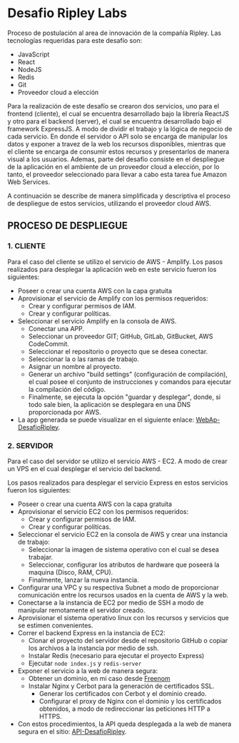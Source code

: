 # Desafio Ripley Labs

 
Proceso de postulación al area de innovación de la compañía Ripley. Las tecnologías requeridas para este desafío son:
+ JavaScript
+ React
+ NodeJS
+ Redis
+ Git
+ Proveedor cloud a elección

Para la realización de este desafío se crearon dos servicios, uno para el frontend (cliente), el cual se encuentra desarrollado bajo la librería ReactJS y otro para el backend (server), el cual se encuentra desarrollado bajo el framework ExpressJS. A modo de dividir el trabajo y la lógica de negocio de cada servicio. En donde el servidor o API solo se encarga de manipular los datos y exponer a travez de la web los recursos disponibles, mientras que el cliente se encarga de consumir estos recursos y presentarlos de manera visual a los usuarios. Ademas, parte del desafío consiste en el despliegue de la aplicación en el ambiente de un proveedor cloud a elección, por lo tanto, el proveedor seleccionado para llevar a cabo esta tarea fue Amazon Web Services.

A continuación se describe de manera simplificada y descriptiva el proceso de despliegue de estos servicios, utilizando el proveedor cloud AWS. 

 
## PROCESO DE DESPLIEGUE

### 1. CLIENTE
Para el caso del cliente se utilizo el servicio de AWS - Amplify.
Los pasos realizados para desplegar la aplicación web en este servicio fueron los siguientes:
+ Poseer o crear una cuenta AWS con la capa gratuita
+ Aprovisionar el servicio de Amplify con los permisos requeridos:
	- Crear y configurar permisos de IAM.
	-  Crear y configurar políticas.
+ Seleccionar el servicio Amplify en la consola de AWS.
	- Conectar una APP.
	- Seleccionar un proveedor GIT; GitHub, GitLab, GitBucket, AWS CodeCommit.
	- Seleccionar el repositorio o proyecto que se desea conectar.
	- Seleccionar la o las ramas de trabajo.
	- Asignar un nombre al proyecto.
	- Generar un archivo "build settings" (configuración de compilación), el cual posee el conjunto de instrucciones y comandos para ejecutar la compilación del código.
	- Finalmente, se ejecuta la opción "guardar y desplegar", donde, si todo sale bien, la aplicación se desplegara en una DNS proporcionada por AWS.
+ La app generada se puede visualizar en el siguiente enlace: [WebAp-DesafioRipley](https://master.d3bwgaojfazfgp.amplifyapp.com/).

### 2. SERVIDOR
Para el caso del servidor se utilizo el servicio AWS - EC2. A modo de crear un VPS en el cual desplegar el servicio del backend.

Los pasos realizados para desplegar el servicio Express en estos servicios fueron los siguientes:
+ Poseer o crear una cuenta AWS con la capa gratuita
+ Aprovisionar el servicio EC2 con los permisos requeridos:
	- Crear y configurar permisos de IAM.
	-  Crear y configurar políticas.
+ Seleccionar el servicio EC2 en la consola de AWS y crear una instancia de trabajo:
	- Seleccionar la imagen de sistema operativo con el cual se desea trabajar.
	- Seleccionar, configurar los atributos de hardware que poseerá la maquina (Disco, RAM, CPU).
	- Finalmente, lanzar la nueva instancia.
+ Configurar una VPC y su respectiva Subnet a modo de proporcionar comunicación entre los recursos usados en la cuenta de AWS y la web.
+ Conectarse a la instancia de EC2 por medio de SSH a modo de manipular remotamente el servidor creado.
+ Aprovisionar el sistema operativo linux con los recursos y servicios que se estimen convenientes.
+ Correr el backend Express en la instancia de EC2:
	- Clonar el proyecto del servidor desde el repositorio GitHub o copiar los archivos a la instancia por medio de ssh.
	- Instalar Redis (necesario para ejecutar el proyecto Express)
	- Ejecutar `node index.js` y `redis-server`
+ Exponer el servicio a la web de manera segura:
	- Obtener un dominio, en mi caso desde [Freenom](https://my.freenom.com/) 
	- Instalar Nginx y Cerbot para la generación de certificados SSL.
		* Generar los certificados con Cerbot y el dominio creado.
		* Configurar el proxy de Nginx con el dominio y los certificados obtenidos, a modo de redireccionar las peticiones HTTP a HTTPS.
+ Con estos procedimientos, la API queda desplegada a la web de manera segura en el sitio: [API-DesafioRipley](https://desafioripley.tk/api/product).
		